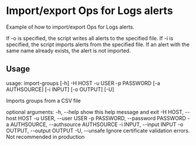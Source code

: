 # Import/export Ops for Logs alerts

Example of how to import/export Ops for Logs alerts.

If -o is specified, the script writes all alerts to the specified file. If -i is specified, the script
imports alerts from the specified file. If an alert with the same name already exists, the alert is not imported.

## Usage

usage: import-groups [-h] -H HOST -u USER -p PASSWORD [-a AUTHSOURCE]
                     [-i INPUT] [-o OUTPUT] [-U]

Imports groups from a CSV file

optional arguments:
  -h, --help            show this help message and exit
  -H HOST, --host HOST
  -u USER, --user USER
  -p PASSWORD, --password PASSWORD
  -a AUTHSOURCE, --authsource AUTHSOURCE
  -i INPUT, --input INPUT
  -o OUTPUT, --output OUTPUT
  -U, --unsafe          Ignore certificate validation errors. Not recommended
                        in production
